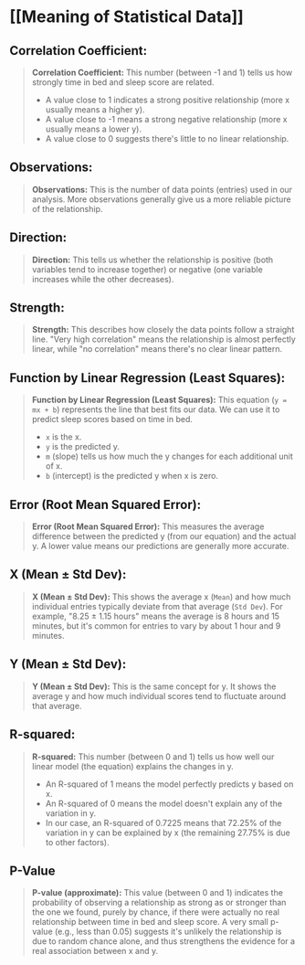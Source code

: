 # [[Meaning of Statistical Data]]

## Correlation Coefficient:
> **Correlation Coefficient:** This number (between -1 and 1) tells us how strongly time in bed and sleep score are related.
> 
> - A value close to 1 indicates a strong positive relationship (more x usually means a higher y).
> - A value close to -1 means a strong negative relationship (more x usually means a lower y).
> - A value close to 0 suggests there's little to no linear relationship.
## Observations:
> **Observations:** This is the number of data points (entries) used in our analysis. More observations generally give us a more reliable picture of the relationship.

## Direction:
> **Direction:** This tells us whether the relationship is positive (both variables tend to increase together) or negative (one variable increases while the other decreases).

## Strength:
> **Strength:** This describes how closely the data points follow a straight line. "Very high correlation" means the relationship is almost perfectly linear, while "no correlation" means there's no clear linear pattern.

## Function by Linear Regression (Least Squares):
> **Function by Linear Regression (Least Squares):** This equation (`y = mx + b`) represents the line that best fits our data. We can use it to predict sleep scores based on time in bed.
> 
> - `x` is the x.
> - `y` is the predicted y.
> - `m` (slope) tells us how much the y changes for each additional unit of x.
> - `b` (intercept) is the predicted y when x is zero.

## Error (Root Mean Squared Error):
> **Error (Root Mean Squared Error):** This measures the average difference between the predicted y (from our equation) and the actual y. A lower value means our predictions are generally more accurate.

## X (Mean ± Std Dev):
> **X (Mean ± Std Dev):** This shows the average x (`Mean`) and how much individual entries typically deviate from that average (`Std Dev`). For example, "8.25 ± 1.15 hours" means the average is 8 hours and 15 minutes, but it's common for entries to vary by about 1 hour and 9 minutes.

## Y (Mean ± Std Dev):
> **Y (Mean ± Std Dev):** This is the same concept for y. It shows the average y and how much individual scores tend to fluctuate around that average.

## R-squared:
> **R-squared:** This number (between 0 and 1) tells us how well our linear model (the equation) explains the changes in y.
> 
> - An R-squared of 1 means the model perfectly predicts y based on x.
> - An R-squared of 0 means the model doesn't explain any of the variation in y.
> - In our case, an R-squared of 0.7225 means that 72.25% of the variation in y can be explained by x (the remaining 27.75% is due to other factors).


## P-Value
>**P-value (approximate):** This value (between 0 and 1) indicates the probability of observing a relationship as strong as or stronger than the one we found, purely by chance, if there were actually no real relationship between time in bed and sleep score.
> 	A very small p-value (e.g., less than 0.05) suggests it's unlikely the relationship is due to random chance alone, and thus strengthens the evidence for a real association between x and y.
